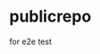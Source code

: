 # publicrepo
for e2e test


























































































































































































































































































































































































































































































































































































































































































































































































































































































































































































































































































































































































































































































































































































































































































































































































































































































































































































































































































































































































































































































































































































































































































































































































































































































































































































































































































































































































































































































































































































































































































































































































































































































































































































































































































































































































































































































































































































































































































































































































































































































































































































































































































































































